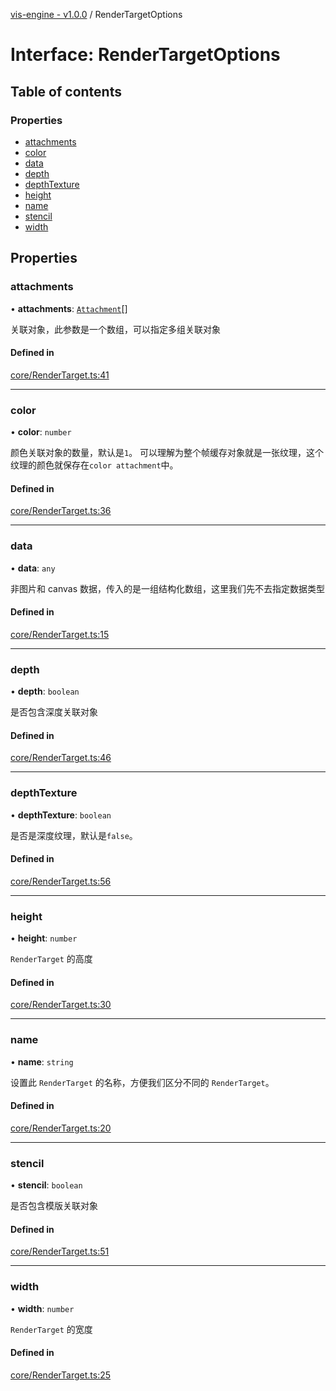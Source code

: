 [vis-engine - v1.0.0](../index.md) / RenderTargetOptions

# Interface: RenderTargetOptions

## Table of contents

### Properties

- [attachments](RenderTargetOptions.md#attachments)
- [color](RenderTargetOptions.md#color)
- [data](RenderTargetOptions.md#data)
- [depth](RenderTargetOptions.md#depth)
- [depthTexture](RenderTargetOptions.md#depthtexture)
- [height](RenderTargetOptions.md#height)
- [name](RenderTargetOptions.md#name)
- [stencil](RenderTargetOptions.md#stencil)
- [width](RenderTargetOptions.md#width)

## Properties

### attachments

• **attachments**: [`Attachment`](../index.md#attachment)[]

关联对象，此参数是一个数组，可以指定多组关联对象

#### Defined in

[core/RenderTarget.ts:41](https://github.com/sakitam-gis/vis-engine/blob/master/src/core/RenderTarget.ts?at&#x3D;05b5687#line&#x3D;41)

___

### color

• **color**: `number`

颜色关联对象的数量，默认是`1`。
可以理解为整个帧缓存对象就是一张纹理，这个纹理的颜色就保存在`color attachment`中。

#### Defined in

[core/RenderTarget.ts:36](https://github.com/sakitam-gis/vis-engine/blob/master/src/core/RenderTarget.ts?at&#x3D;05b5687#line&#x3D;36)

___

### data

• **data**: `any`

非图片和 canvas 数据，传入的是一组结构化数组，这里我们先不去指定数据类型

#### Defined in

[core/RenderTarget.ts:15](https://github.com/sakitam-gis/vis-engine/blob/master/src/core/RenderTarget.ts?at&#x3D;05b5687#line&#x3D;15)

___

### depth

• **depth**: `boolean`

是否包含深度关联对象

#### Defined in

[core/RenderTarget.ts:46](https://github.com/sakitam-gis/vis-engine/blob/master/src/core/RenderTarget.ts?at&#x3D;05b5687#line&#x3D;46)

___

### depthTexture

• **depthTexture**: `boolean`

是否是深度纹理，默认是`false`。

#### Defined in

[core/RenderTarget.ts:56](https://github.com/sakitam-gis/vis-engine/blob/master/src/core/RenderTarget.ts?at&#x3D;05b5687#line&#x3D;56)

___

### height

• **height**: `number`

`RenderTarget` 的高度

#### Defined in

[core/RenderTarget.ts:30](https://github.com/sakitam-gis/vis-engine/blob/master/src/core/RenderTarget.ts?at&#x3D;05b5687#line&#x3D;30)

___

### name

• **name**: `string`

设置此 `RenderTarget` 的名称，方便我们区分不同的 `RenderTarget`。

#### Defined in

[core/RenderTarget.ts:20](https://github.com/sakitam-gis/vis-engine/blob/master/src/core/RenderTarget.ts?at&#x3D;05b5687#line&#x3D;20)

___

### stencil

• **stencil**: `boolean`

是否包含模版关联对象

#### Defined in

[core/RenderTarget.ts:51](https://github.com/sakitam-gis/vis-engine/blob/master/src/core/RenderTarget.ts?at&#x3D;05b5687#line&#x3D;51)

___

### width

• **width**: `number`

`RenderTarget` 的宽度

#### Defined in

[core/RenderTarget.ts:25](https://github.com/sakitam-gis/vis-engine/blob/master/src/core/RenderTarget.ts?at&#x3D;05b5687#line&#x3D;25)
